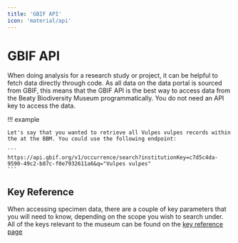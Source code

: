 ```yaml
---
title: 'GBIF API'
icon: 'material/api'
---
```


# GBIF API

When doing analysis for a research study or project, it can be helpful to fetch data directly through code. As all data on the data portal is sourced from GBIF, this means that the GBIF API is the best way to access data from the Beaty Biodiversity Museum programmatically. You do not need an API key to access the data.

!!! example

    Let's say that you wanted to retrieve all Vulpes vulpes records within the at the BBM. You could use the following endpoint:

    ```
    https://api.gbif.org/v1/occurrence/search?institutionKey=c7d5c4da-9590-49c2-b87c-f0e7932611a6&q="Vulpes vulpes"
    ```

## Key Reference

When accessing specimen data, there are a couple of key parameters that you will need to know, depending on the scope you wish to search under. All of the keys relevant to the museum can be found on the [key reference page](../../reference/key-reference.md)
